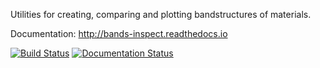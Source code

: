 Utilities for creating, comparing and plotting bandstructures of materials.

Documentation: http://bands-inspect.readthedocs.io

[![Build Status](https://travis-ci.org/Z2PackDev/bands_inspect.svg?branch=master)](https://travis-ci.org/Z2PackDev/bands_inspect) [![Documentation Status](https://readthedocs.org/projects/bands-inspect/badge/?version=latest)](http://bands-inspect.readthedocs.io/en/latest/?badge=latest)
